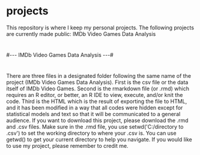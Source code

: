 # projects

This repository is where I keep my personal projects.
The following projects are currently made public: IMDb Video Games Data Analysis

#
#--- IMDb Video Games Data Analysis ---#
#

There are three files in a designated folder following the same name of the project (IMDb Video Games Data Analysis). First is the csv file or the data itself of IMDb Video Games. Second is the rmarkdown file (or .rmd) which requires an R editor, or better, an R IDE to view, execute, and/or knit the code. Third is the HTML which is the result of exporting the file to HTML, and it has been modified in a way that all codes were hidden except for statistical models and text so that it will be communicated to a general audience. If you want to download this project, please download the .rmd and .csv files. Make sure in the .rmd file, you use setwd('C:/directory to .csv') to set the working directory to where your .csv is. You can use getwd() to get your current directory to help you navigate. If you would like to use my project, please remember to credit me.
